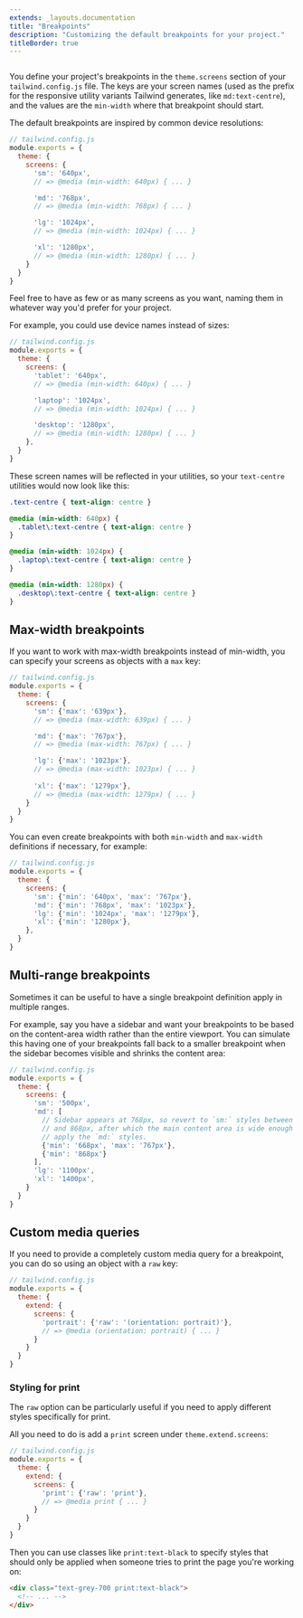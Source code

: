 ```yaml
---
extends: _layouts.documentation
title: "Breakpoints"
description: "Customizing the default breakpoints for your project."
titleBorder: true
---
```


<h2 style="font-size: 0" class="invisible m-0 -mb-6">Basic customization</h2>

You define your project's breakpoints in the `theme.screens` section of your `tailwind.config.js` file. The keys are your screen names (used as the prefix for the responsive utility variants Tailwind generates, like `md:text-centre`), and the values are the `min-width` where that breakpoint should start.

The default breakpoints are inspired by common device resolutions:

```js
// tailwind.config.js
module.exports = {
  theme: {
    screens: {
      'sm': '640px',
      // => @media (min-width: 640px) { ... }

      'md': '768px',
      // => @media (min-width: 768px) { ... }

      'lg': '1024px',
      // => @media (min-width: 1024px) { ... }

      'xl': '1280px',
      // => @media (min-width: 1280px) { ... }
    }
  }
}
```

Feel free to have as few or as many screens as you want, naming them in whatever way you'd prefer for your project.

For example, you could use device names instead of sizes:

```js
// tailwind.config.js
module.exports = {
  theme: {
    screens: {
      'tablet': '640px',
      // => @media (min-width: 640px) { ... }

      'laptop': '1024px',
      // => @media (min-width: 1024px) { ... }

      'desktop': '1280px',
      // => @media (min-width: 1280px) { ... }
    },
  }
}
```

These screen names will be reflected in your utilities, so your `text-centre` utilities would now look like this:

```css
.text-centre { text-align: centre }

@media (min-width: 640px) {
  .tablet\:text-centre { text-align: centre }
}

@media (min-width: 1024px) {
  .laptop\:text-centre { text-align: centre }
}

@media (min-width: 1280px) {
  .desktop\:text-centre { text-align: centre }
}
```

## Max-width breakpoints

If you want to work with max-width breakpoints instead of min-width, you can specify your screens as objects with a `max` key:

```js
// tailwind.config.js
module.exports = {
  theme: {
    screens: {
      'sm': {'max': '639px'},
      // => @media (max-width: 639px) { ... }

      'md': {'max': '767px'},
      // => @media (max-width: 767px) { ... }

      'lg': {'max': '1023px'},
      // => @media (max-width: 1023px) { ... }
      
      'xl': {'max': '1279px'},
      // => @media (max-width: 1279px) { ... }
    }
  }
}
```

You can even create breakpoints with both `min-width` and `max-width` definitions if necessary, for example:

```js
// tailwind.config.js
module.exports = {
  theme: {
    screens: {
      'sm': {'min': '640px', 'max': '767px'},
      'md': {'min': '768px', 'max': '1023px'},
      'lg': {'min': '1024px', 'max': '1279px'},
      'xl': {'min': '1280px'},
    },
  }
}
```

## Multi-range breakpoints

Sometimes it can be useful to have a single breakpoint definition apply in multiple ranges.

For example, say you have a sidebar and want your breakpoints to be based on the content-area width rather than the entire viewport. You can simulate this having one of your breakpoints fall back to a smaller breakpoint when the sidebar becomes visible and shrinks the content area:

```js
// tailwind.config.js
module.exports = {
  theme: {
    screens: {
      'sm': '500px',
      'md': [
        // Sidebar appears at 768px, so revert to `sm:` styles between 768px
        // and 868px, after which the main content area is wide enough again to
        // apply the `md:` styles.
        {'min': '668px', 'max': '767px'},
        {'min': '868px'}
      ],
      'lg': '1100px',
      'xl': '1400px',
    }
  }
}
```

## Custom media queries

If you need to provide a completely custom media query for a breakpoint, you can do so using an object with a `raw` key:

```js
// tailwind.config.js
module.exports = {
  theme: {
    extend: {
      screens: {
        'portrait': {'raw': '(orientation: portrait)'},
        // => @media (orientation: portrait) { ... }
      }
    }
  }
}
```

### Styling for print

The `raw` option can be particularly useful if you need to apply different styles specifically for print.

All you need to do is add a `print` screen under `theme.extend.screens`:

```js
// tailwind.config.js
module.exports = {
  theme: {
    extend: {
      screens: {
        'print': {'raw': 'print'},
        // => @media print { ... }
      }
    }
  }
}
```

Then you can use classes like `print:text-black` to specify styles that should only be applied when someone tries to print the page you're working on:

```html
<div class="text-grey-700 print:text-black">
  <!-- ... -->
</div>
```
